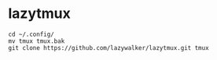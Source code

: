 # lazytmux

```
cd ~/.config/
mv tmux tmux.bak
git clone https://github.com/lazywalker/lazytmux.git tmux

```
